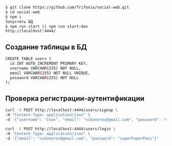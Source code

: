 ```bash
$ git clone https://github.com/Trifonix/social-web.git
$ cd social-web
$ npm i
Запустить БД
$ npm run start || npm run start:dev
http://localhost:4444/
```

## Создание таблицы в БД

```bash
CREATE TABLE users (
  id INT AUTO_INCREMENT PRIMARY KEY,
  username VARCHAR(255) NOT NULL,
  email VARCHAR(255) NOT NULL UNIQUE,
  password VARCHAR(255) NOT NULL
);
```

## Проверка регистрации-аутентификации

```bash
curl -X POST http://localhost:4444/users/signup \
-H "Content-Type: application/json" \
-d '{"username": "Ivan", "email": "nikanorov@gmail.com", "password": "superPuperPass"}'
```

```bash
curl -X POST http://localhost:4444/users/login \
-H "Content-Type: application/json" \
-d '{"email": "nikanorov@gmail.com", "password": "superPuperPass"}'
```
